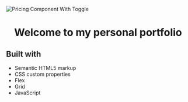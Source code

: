 ![Pricing Component With Toggle]([https://github.com/catherineisonline/pricing-component-with-toggle-frontendmentor/blob/main/images/project-preview.png?raw=true](https://github.com/alexrogerm/alexrogerm.github.io/blob/main/assets/Portfolio.png))
<h1 align="center">Welcome to my personal portfolio</h1>


## Built with 

- Semantic HTML5 markup
- CSS custom properties
- Flex
- Grid
- JavaScript
